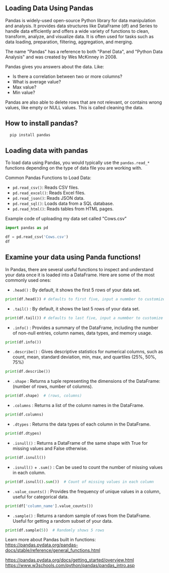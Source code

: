 ## Loading Data Using Pandas

Pandas is widely-used open-source Python library for data manipulation and analysis. It provides data structures like DataFrame (df) and Series to handle data efficiently and offers a wide variety of functions to clean, transform, analyze, and visualize data. It is often used for tasks such as data loading, preparation, filtering, aggregation, and merging.

The name "Pandas" has a reference to both "Panel Data", and "Python Data Analysis" and was created by Wes McKinney in 2008.


Pandas gives you answers about the data. Like:

- Is there a correlation between two or more columns?
- What is average value?
- Max value?
- Min value?

Pandas are also able to delete rows that are not relevant, or contains wrong values, like empty or NULL values. This is called cleaning the data.

## How to install pandas? 
```Powershell
  pip install pandas
```
## Loading data with pandas
To load data using Pandas, you would typically use the `pandas.read_*` functions depending on the type of data file you are working with. 

Common Pandas Functions to Load Data:
- `pd.read_csv()`: Reads CSV files.
- `pd.read_excel()`: Reads Excel files.
- `pd.read_json()`: Reads JSON data.
- `pd.read_sql()`: Loads data from a SQL database.
- `pd.read_html()`: Reads tables from HTML pages.

Example code of uploading my data set called "Cows.csv"
```Python
import pandas as pd

df = pd.read_csv('Cows.csv')
df
```
## Examine your data using Panda functions!
In Pandas, there are several useful functions to inspect and understand your data once it is loaded into a DataFrame. Here are some of the most commonly used ones:
- `.head()` : By default, it shows the first 5 rows of your data set.
```Python
print(df.head()) # defaults to first five, input a nummber to customize like .head(10)
```
- `.tail()` : By default, it shows the last 5 rows of your data set.
```Python
print(df.tail()) # defaults to last five, input a nummber to customize like .tail(10)
```
- `.info()` : Provides a summary of the DataFrame, including the number of non-null entries, column names, data types, and memory usage.
```python
print(df.info())
```
- `.describe()` : Gives descriptive statistics for numerical columns, such as count, mean, standard deviation, min, max, and quartiles (25%, 50%, 75%)
```python
print(df.describe())
```
- `.shape` : Returns a tuple representing the dimensions of the DataFrame: (number of rows, number of columns).
```python
print(df.shape)  # (rows, columns)
```
- `.columns` : Returns a list of the column names in the DataFrame.
```python
print(df.columns)
```
- `.dtypes` : Returns the data types of each column in the DataFrame.
```python
print(df.dtypes)
```
- `.isnull()` : Returns a DataFrame of the same shape with True for missing values and False otherwise.
```python
print(df.isnull())
```
- `.isnull()` + `.sum()` : Can be used to count the number of missing values in each column.
```python
print(df.isnull().sum())  # Count of missing values in each column
```
- `.value_counts()` : Provides the frequency of unique values in a column, useful for categorical data.
```python
print(df['column_name'].value_counts())
```
- `.sample()` : Returns a random sample of rows from the DataFrame. Useful for getting a random subset of your data.
```python
print(df.sample(5))  # Randomly shows 5 rows
```
Learn more about Pandas built in functions: https://pandas.pydata.org/pandas-docs/stable/reference/general_functions.html
























https://pandas.pydata.org/docs/getting_started/overview.html
https://www.w3schools.com/python/pandas/pandas_intro.asp
